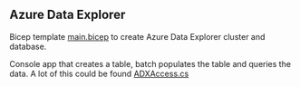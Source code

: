 ## Azure Data Explorer 

Bicep template [main.bicep](AzureDataExplorer/Bicep/main.bicep)  to create Azure Data Explorer cluster and database.

Console app that creates a table, batch populates the table and queries the data. A lot of this could be found [ADXAccess.cs](AzureDataExplorer/ADXAccess.cs)

